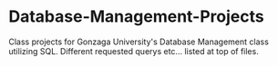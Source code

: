 # Database-Management-Projects
Class projects for Gonzaga University's Database Management class utilizing SQL. Different requested querys etc... listed at top of files.
